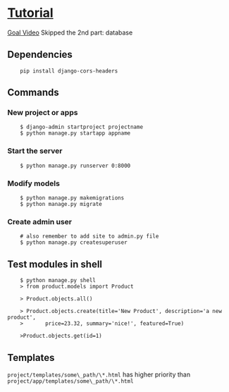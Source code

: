# [Tutorial](https://docs.djangoproject.com/en/2.2/intro/tutorial01/)
[Goal Video](https://www.youtube.com/watch?v=uZgRbnIsgrA)
Skipped the 2nd part: database

## Dependencies
```
    pip install django-cors-headers
```

## Commands
### New project or apps
```
    $ django-admin startproject projectname
    $ python manage.py startapp appname
```

### Start the server
```
    $ python manage.py runserver 0:8000
```

### Modify models
```
    $ python manage.py makemigrations
    $ python manage.py migrate
```

### Create admin user
```
    # also remember to add site to admin.py file
    $ python manage.py createsuperuser
```


## Test modules in shell
```
    $ python manage.py shell
    > from product.models import Product

    > Product.objects.all()

    > Product.objects.create(title='New Product', description='a new product',
    >       price=23.32, summary='nice!', featured=True)

    >Product.objects.get(id=1)
```

## Templates
`project/templates/some\_path/\*.html` has higher priority than
`project/app/templates/some\_path/\*.html`
